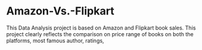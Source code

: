 # Amazon-Vs.-Flipkart
This Data Analysis project is based on Amazon and Flipkart book sales.  This project clearly reflects the comparison on price range of books on both the platforms, most famous author, ratings, 
